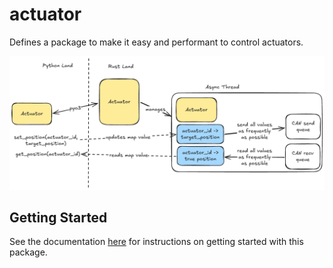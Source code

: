 # actuator

Defines a package to make it easy and performant to control actuators.

![System Architecture](./docs/architecture.png)

## Getting Started

See the documentation [here](https://docs.kscale.dev/software/actuators/overview) for instructions on getting started with this package.
